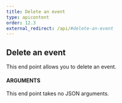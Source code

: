 ```yaml
---
title: Delete an event
type: apicontent
order: 12.3
external_redirect: /api/#delete-an-event
---
```

## Delete an event
This end point allows you to delete an event.

#### ARGUMENTS

This end point takes no JSON arguments.

